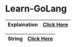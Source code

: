# Learn-GoLang

| Explaination | [Click Here](https://github.com/SKsaikiran/Learn-GoLang/blob/52178f68c5b4120d9db9c92c386c53e82e36bcdc/Basics/Explaination.md) |
|:-------|:------------|

| String | [Click Here](https://github.com/SKsaikiran/Learn-GoLang/blob/f6eeb5630289a0aa1cc0e91642c957b5f4b77691/Basics/Strings/String.md) |
|:-------|:------------|
